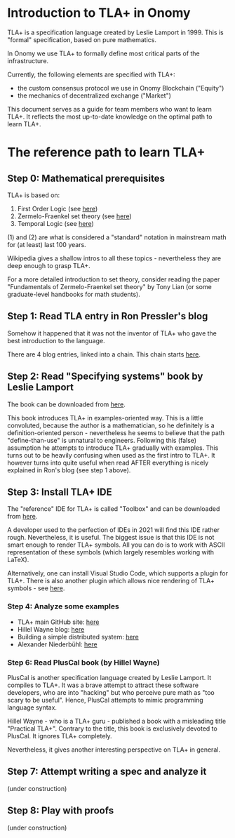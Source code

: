 # Introduction to TLA+ in Onomy

TLA+ is a specification language created by Leslie Lamport in 1999. This is "formal" specification, based on
pure mathematics.

In Onomy we use TLA+ to formally define most critical parts of the infrastructure.

Currently, the following elements are specified with TLA+:

- the custom consensus protocol we use in Onomy Blockchain ("Equity")
- the mechanics of decentralized exchange ("Market")

This document serves as a guide for team members who want to learn TLA+. It reflects the most up-to-date
knowledge on the optimal path to learn TLA+.

# The reference path to learn TLA+

## Step 0: Mathematical prerequisites

TLA+ is based on:

1. First Order Logic (see [here](https://en.wikipedia.org/wiki/First-order_logic))
1. Zermelo-Fraenkel set theory (see [here](https://en.wikipedia.org/wiki/Zermelo%E2%80%93Fraenkel_set_theory))
3. Temporal Logic (see [here](https://en.wikipedia.org/wiki/Temporal_logic))

(1) and (2) are what is considered a "standard" notation in mainstream math for (at least) last 100 years.

Wikipedia gives a shallow intros to all these topics - nevertheless they are deep enough to grasp TLA+.

For a more detailed introduction to set theory, consider reading the paper "Fundamentals of Zermelo-Fraenkel
set theory" by Tony Lian (or some graduate-level handbooks for math students).

## Step 1: Read TLA entry in Ron Pressler's blog

Somehow it happened that it was not the inventor of TLA+ who gave the best introduction to the language.

There are 4 blog entries, linked into a chain. This chain starts [here](https://pron.github.io/posts/tlaplus_part1).

## Step 2: Read "Specifying systems" book by Leslie Lamport

The book can be downloaded from [here](https://lamport.azurewebsites.net/tla/book.html?back-link=learning.html#download).

This book introduces TLA+ in examples-oriented way. This is a little convoluted, because the author is a mathematician,
so he definitely is a definition-oriented person - nevertheless he seems to believe that the path "define-than-use" is unnatural
to engineers. Following this (false) assumption he attempts to introduce TLA+ gradually with examples. This turns out to be
heavily confusing when used as the first intro to TLA+. It however turns into quite useful when read AFTER everything
is nicely explained in Ron's blog (see step 1 above).

## Step 3: Install TLA+ IDE

The "reference" IDE for TLA+ is called "Toolbox" and can be downloaded from [here](https://lamport.azurewebsites.net/tla/toolbox.html).

A developer used to the perfection of IDEs in 2021 will find this IDE rather rough. Nevertheless, it is useful. The biggest
issue is that this IDE is not smart enough to render TLA+ symbols. All you can do is to work with ASCII representation
of these symbols (which largely resembles working with LaTeX).

Alternatively, one can install Visual Studio Code, which supports a plugin for TLA+. There is also another plugin
which allows nice rendering of TLA+ symbols - see [here](https://www.gitmemory.com/issue/alygin/vscode-tlaplus/197/770464096).

### Step 4: Analyze some examples

- TLA+ main GitHub site: [here](https://github.com/tlaplus)
- Hillel Wayne blog: [here](https://www.hillelwayne.com/)
- Building a simple distributed system: [here](https://jack-vanlightly.com/blog/2019/1/25/building-a-simple-distributed-system-the-what)
- Alexander Niederbühl: [here](https://github.com/Alexander-N/tla-specs)

### Step 6: Read PlusCal book (by Hillel Wayne)

PlusCal is another specification language created by Leslie Lamport. It compiles to TLA+. It was a brave attempt to attract
these software developers, who are into "hacking" but who perceive pure math as "too scary to be useful". Hence, PlusCal attempts
to mimic programming language syntax.

Hillel Wayne - who is a TLA+ guru - published a book with a misleading title "Practical TLA+". Contrary to the title, this book
is exclusively devoted to PlusCal. It ignores TLA+ completely.

Nevertheless, it gives another interesting perspective on TLA+ in general.

## Step 7: Attempt writing a spec and analyze it

(under construction)

## Step 8: Play with proofs

(under construction)

